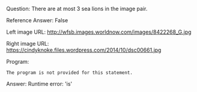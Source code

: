 Question: There are at most 3 sea lions in the image pair.

Reference Answer: False

Left image URL: http://wfsb.images.worldnow.com/images/8422268_G.jpg

Right image URL: https://cindyknoke.files.wordpress.com/2014/10/dsc00661.jpg

Program:

```
The program is not provided for this statement.
```
Answer: Runtime error: 'is'

